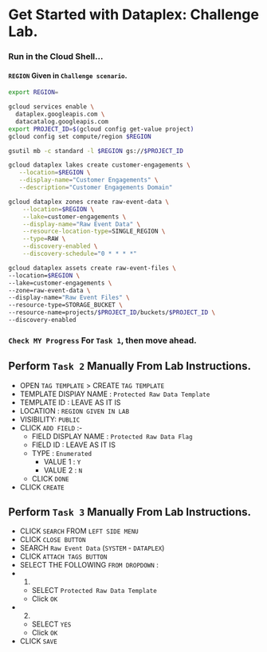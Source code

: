# Get Started with Dataplex: Challenge Lab.
### Run in the Cloud Shell...

#### `REGION` Given in `Challenge scenario`.
```bash
export REGION=
```
```bash
gcloud services enable \
  dataplex.googleapis.com \
  datacatalog.googleapis.com
export PROJECT_ID=$(gcloud config get-value project)
gcloud config set compute/region $REGION

gsutil mb -c standard -l $REGION gs://$PROJECT_ID

gcloud dataplex lakes create customer-engagements \
   --location=$REGION \
   --display-name="Customer Engagements" \
   --description="Customer Engagements Domain"

gcloud dataplex zones create raw-event-data \
    --location=$REGION \
    --lake=customer-engagements \
    --display-name="Raw Event Data" \
    --resource-location-type=SINGLE_REGION \
    --type=RAW \
    --discovery-enabled \
    --discovery-schedule="0 * * * *"

gcloud dataplex assets create raw-event-files \
--location=$REGION \
--lake=customer-engagements \
--zone=raw-event-data \
--display-name="Raw Event Files" \
--resource-type=STORAGE_BUCKET \
--resource-name=projects/$PROJECT_ID/buckets/$PROJECT_ID \
--discovery-enabled 
```
### `Check MY Progress` For `Task 1`, then move ahead.
## Perform `Task 2` Manually From Lab Instructions.
- OPEN `TAG TEMPLATE` > CREATE `TAG TEMPLATE`
- TEMPLATE DISPlAY NAME : `Protected Raw Data Template`
- TEMPLATE ID : LEAVE AS IT IS
- LOCATION : `REGION GIVEN IN LAB`
- VISIBILITY: `PUBLIC`
- CLICK `ADD FIELD` :-
	- FIELD DISPLAY NAME : `Protected Raw Data Flag`
	- FIELD ID : LEAVE AS IT IS
	- TYPE : `Enumerated`
		- VALUE 1 : `Y`
		- VALUE 2 : `N`
    - CLICK `DONE`
- CLICK `CREATE`

## Perform `Task 3` Manually From Lab Instructions.
- CLICK `SEARCH` FROM `LEFT SIDE MENU`
- CLICK `CLOSE BUTTON`
- SEARCH `Raw Event Data` (`SYSTEM` - `DATAPLEX`)
- CLICK `ATTACH TAGS BUTTON`
- SELECT THE FOLLOWING `FROM DROPDOWN` :
- 1.
	- SELECT `Protected Raw Data Template`
    - Click `OK`
- 2.
	- SELECT `YES`
    - Click `OK`
- CLICK `SAVE`